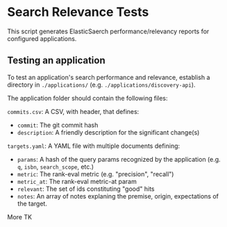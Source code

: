 # Search Relevance Tests

This script generates ElasticSaerch performance/relevancy reports for configured applications.

## Testing an application

To test an application's search performance and relevance, establish a directory in `./applications/` (e.g. `./applications/discovery-api`).

The application folder should contain the following files:

`commits.csv`: A CSV, with header, that defines:
 - `commit`: The git commit hash
 - `description`: A friendly description for the significant change(s) 

`targets.yaml`: A YAML file with multiple documents defining:
 - `params`: A hash of the query params recognized by the application (e.g. `q`, `isbn`, `search_scope`, etc.)
 - `metric`: The rank-eval metric (e.g. "precision", "recall")
 - `metric_at`: The rank-eval metric-at param
 - `relevant`: The set of ids constituting "good" hits
 - `notes`: An array of notes explaning the premise, origin, expectations of the target.

More TK

